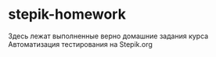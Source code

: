 # stepik-homework
Здесь лежат выполненные верно домашние задания курса Автоматизация тестирования на Stepik.org
